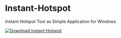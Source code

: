 # Instant-Hotspot
Instant Hotspot Tool as Simple Application for Windows

[![Download Instant Hotspot](https://a.fsdn.com/con/app/sf-download-button)](https://sourceforge.net/projects/instant-hotspot/files/latest/download)
